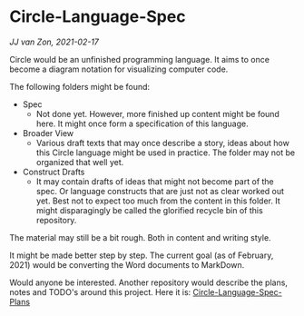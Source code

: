 Circle-Language-Spec
====================

*JJ van Zon, 2021-02-17*

Circle would be an unfinished programming language. It aims to once become a diagram notation for visualizing computer code.

The following folders might be found:

- Spec
    - Not done yet. However, more finished up content might be found here. It might once form a specification of this language.
- Broader View
    - Various draft texts that may once describe a story, ideas about how this Circle language might be used in practice. The folder may not be organized that well yet.
- Construct Drafts
    - It may contain drafts of ideas that might not become part of the spec. Or language constructs that are just not as clear worked out yet. Best not to expect too much from the content in this folder. It might disparagingly be called the glorified recycle bin of this repository.

The material may still be a bit rough. Both in content and writing style.

It might be made better step by step. The current goal (as of February, 2021) would be converting the Word documents to MarkDown.

Would anyone be interested. Another repository would describe the plans, notes and TODO's around this project. Here it is: [Circle-Language-Spec-Plans](https://github.com/jjvanzon/Circle-Language-Spec-Plans)
